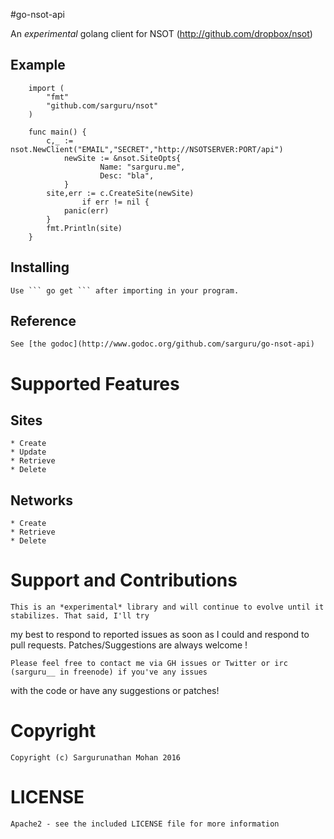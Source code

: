#go-nsot-api

An *experimental* golang client for NSOT (http://github.com/dropbox/nsot)

## Example
```
	import (
        "fmt"
        "github.com/sarguru/nsot"
	)

	func main() {
		c,_ := nsot.NewClient("EMAIL","SECRET","http://NSOTSERVER:PORT/api")
        	newSite := &nsot.SiteOpts{
                	Name: "sarguru.me",
                	Desc: "bla",
        	}
		site,err := c.CreateSite(newSite)
                if err != nil {
			panic(err)
		}
		fmt.Println(site)
	}
```
## Installing

	Use ``` go get ``` after importing in your program.

## Reference
	See [the godoc](http://www.godoc.org/github.com/sarguru/go-nsot-api)

# Supported Features

## Sites
	* Create
	* Update
	* Retrieve
	* Delete

## Networks
	* Create
	* Retrieve
	* Delete
  

# Support and Contributions

	This is an *experimental* library and will continue to evolve until it stabilizes. That said, I'll try
my best to respond to reported issues as soon as I could and respond to pull requests. Patches/Suggestions are
always welcome !

	Please feel free to contact me via GH issues or Twitter or irc (sarguru__ in freenode) if you've any issues
with the code or have any suggestions or patches!

# Copyright

	Copyright (c) Sargurunathan Mohan 2016

# LICENSE

	Apache2 - see the included LICENSE file for more information
